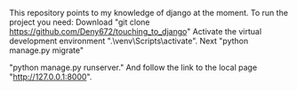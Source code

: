 This repository points to my knowledge of django at the moment.
To run the project you need:
Download "git clone https://github.com/Deny672/touching_to_django"
Activate the virtual development environment ".\venv\Scripts\activate".
Next 
"python manage.py migrate"

"python manage.py runserver."
And follow the link to the local page "http://127.0.0.1:8000".
